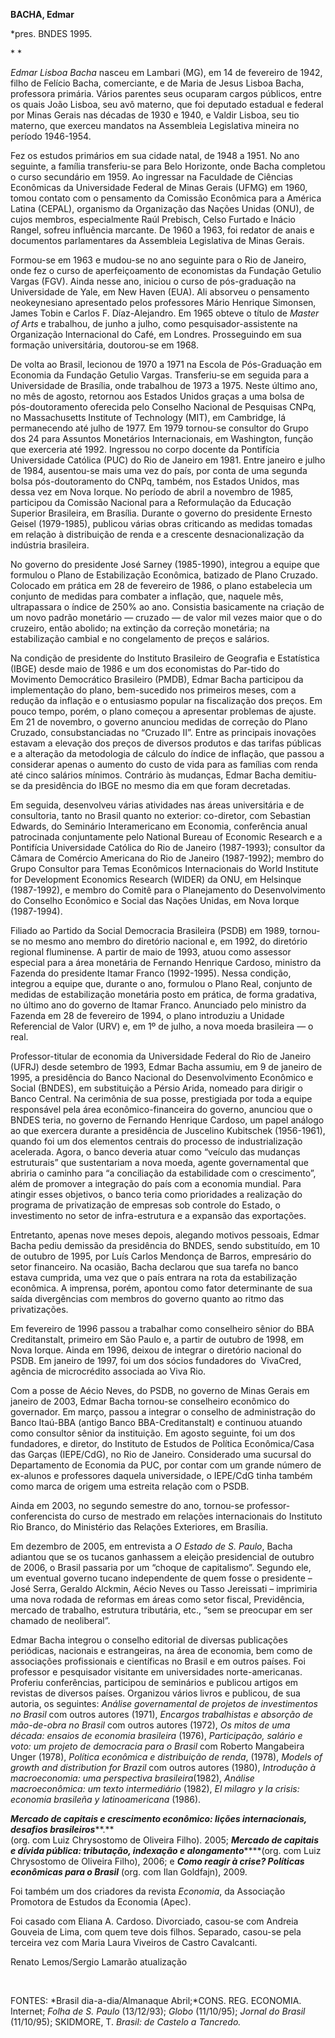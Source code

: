 **BACHA, Edmar**

\*pres. BNDES 1995.

* *

*Edmar Lisboa Bacha* nasceu em Lambari (MG), em 14 de fevereiro de 1942,
filho de Felício Bacha, comerciante, e de Maria de Jesus Lisboa Bacha,
professora primária. Vários parentes seus ocuparam cargos públicos,
entre os quais João Lisboa, seu avô materno, que foi deputado estadual e
federal por Minas Gerais nas décadas de 1930 e 1940, e Valdir Lisboa,
seu tio materno, que exerceu mandatos na Assembleia Legislativa mineira
no período 1946-1954.

Fez os estudos primários em sua cidade natal, de 1948 a 1951. No ano
seguinte, a família transferiu-se para Belo Horizonte, onde Bacha
completou o curso secundário em 1959. Ao ingressar na Faculdade de
Ciências Econômicas da Universidade Federal de Minas Gerais (UFMG) em
1960, tomou contato com o pensamento da Comissão Econômica para a
América Latina (CEPAL), organismo da Organização das Nações Unidas
(ONU), de cujos membros, especialmente Raúl Prebisch, Celso Furtado e
Inácio Rangel, sofreu influência marcante. De 1960 a 1963, foi redator
de anais e documentos parlamentares da Assembleia Legislativa de Minas
Gerais.

Formou-se em 1963 e mudou-se no ano seguinte para o Rio de Janeiro, onde
fez o curso de aperfeiçoamento de economistas da Fundação Getulio Vargas
(FGV). Ainda nesse ano, iniciou o curso de pós-graduação na Universidade
de Yale, em New Haven (EUA). Ali absorveu o pensamento neokeynesiano
apresentado pelos professores Mário Henrique Simonsen, James Tobin e
Carlos F. Díaz-Alejandro. Em 1965 obteve o título de *Master of Arts* e
trabalhou, de junho a julho, como pesquisador-assistente na Organização
Internacional do Café, em Londres. Prosseguindo em sua formação
universitária, doutorou-se em 1968.

De volta ao Brasil, lecionou de 1970 a 1971 na Escola de Pós-Graduação
em Economia da Fundação Getulio Vargas. Transferiu-se em seguida para a
Universidade de Brasília, onde trabalhou de 1973 a 1975. Neste último
ano, no mês de agosto, retornou aos Estados Unidos graças a uma bolsa de
pós-doutoramento oferecida pelo Conselho Nacional de Pesquisas CNPq, no
Massachusetts Institute of Technology (MIT), em Cambridge, lá
permanecendo até julho de 1977. Em 1979 tornou-se consultor do Grupo dos
24 para Assuntos Monetários Internacionais, em Washington, função que
exerceria até 1992. Ingressou no corpo docente da Pontifícia
Universidade Católica (PUC) do Rio de Janeiro em 1981. Entre janeiro e
julho de 1984, ausentou-se mais uma vez do país, por conta de uma
segunda bolsa pós-doutoramento do CNPq, também, nos Estados Unidos, mas
dessa vez em Nova Iorque. No período de abril a novembro de 1985,
participou da Comissão Nacional para a Reformulação da Educação Superior
Brasileira, em Brasília. Durante o governo do presidente Ernesto Geisel
(1979-1985), publicou várias obras criticando as medidas tomadas em
relação à distribuição de renda e a crescente desnacionalização da
indústria brasileira.

No governo do presidente José Sarney (1985-1990), integrou a equipe que
formulou o Plano de Estabilização Econômica, batizado de Plano Cruzado.
Colocado em prática em 28 de fevereiro de 1986, o plano estabelecia um
conjunto de medidas para combater a inflação, que, naquele mês,
ultrapassara o índice de 250% ao ano. Consistia basicamente na criação
de um novo padrão monetário — cruzado — de valor mil vezes maior que o
do cruzeiro, então abolido; na extinção da correção monetária; na
estabilização cambial e no congelamento de preços e salários.

Na condição de presidente do Instituto Brasileiro de Geografia e
Estatística (IBGE) desde maio de 1986 e um dos economistas do Par-tido
do Movimento Democrático Brasileiro (PMDB), Edmar Bacha participou da
implementação do plano, bem-sucedido nos primeiros meses, com a redução
da inflação e o entusiasmo popular na fiscalização dos preços. Em pouco
tempo, porém, o plano começou a apresentar problemas de ajuste. Em 21 de
novembro, o governo anunciou medidas de correção do Plano Cruzado,
consubstanciadas no “Cruzado II”. Entre as principais inovações estavam
a elevação dos preços de diversos produtos e das tarifas públicas e a
alteração da metodologia de cálculo do índice de inflação, que passou a
considerar apenas o aumento do custo de vida para as famílias com renda
até cinco salários mínimos. Contrário às mudanças, Edmar Bacha
demitiu-se da presidência do IBGE no mesmo dia em que foram decretadas.

Em seguida, desenvolveu várias atividades nas áreas universitária e de
consultoria, tanto no Brasil quanto no exterior: co-diretor, com
Sebastian Edwards, do Seminário Interamericano em Economia, conferência
anual patrocinada conjuntamente pelo National Bureau of Economic
Research e a Pontifícia Universidade Católica do Rio de Janeiro
(1987-1993); consultor da Câmara de Comércio Americana do Rio de Janeiro
(1987-1992); membro do Grupo Consultor para Temas Econômicos
Internacionais do World Institute for Development Economics Research
(WIDER) da ONU, em Helsinque (1987-1992), e membro do Comitê para o
Planejamento do Desenvolvimento do Conselho Econômico e Social das
Nações Unidas, em Nova Iorque (1987-1994).

Filiado ao Partido da Social Democracia Brasileira (PSDB) em 1989,
tornou-se no mesmo ano membro do diretório nacional e, em 1992, do
diretório regional fluminense. A partir de maio de 1993, atuou como
assessor especial para a área monetária de Fernando Henrique Cardoso,
ministro da Fazenda do presidente Itamar Franco (1992-1995). Nessa
condição, integrou a equipe que, durante o ano, formulou o Plano Real,
conjunto de medidas de estabilização monetária posto em prática, de
forma gradativa, no último ano do governo de Itamar Franco. Anunciado
pelo ministro da Fazenda em 28 de fevereiro de 1994, o plano introduziu
a Unidade Referencial de Valor (URV) e, em 1º de julho, a nova moeda
brasileira — o real.

Professor-titular de economia da Universidade Federal do Rio de Janeiro
(UFRJ) desde setembro de 1993, Edmar Bacha assumiu, em 9 de janeiro de
1995, a presidência do Banco Nacional do Desenvolvimento Econômico e
Social (BNDES), em substituição a Pérsio Arida, nomeado para dirigir o
Banco Central. Na cerimônia de sua posse, prestigiada por toda a equipe
responsável pela área econômico-financeira do governo, anunciou que o
BNDES teria, no governo de Fernando Henrique Cardoso, um papel análogo
ao que exercera durante a presidência de Juscelino Kubitschek
(1956-1961), quando foi um dos elementos centrais do processo de
industrialização acelerada. Agora, o banco deveria atuar como “veículo
das mudanças estruturais” que sustentariam a nova moeda, agente
governamental que abriria o caminho para “a conciliação da estabilidade
com o crescimento”, além de promover a integração do país com a economia
mundial. Para atingir esses objetivos, o banco teria como prioridades a
realização do programa de privatização de empresas sob controle do
Estado, o investimento no setor de infra-estrutura e a expansão das
exportações.

Entretanto, apenas nove meses depois, alegando motivos pessoais, Edmar
Bacha pediu demissão da presidência do BNDES, sendo substituído, em 10
de outubro de 1995, por Luís Carlos Mendonça de Barros, empresário do
setor financeiro. Na ocasião, Bacha declarou que sua tarefa no banco
estava cumprida, uma vez que o país entrara na rota da estabilização
econômica. A imprensa, porém, apontou como fator determinante de sua
saída divergências com membros do governo quanto ao ritmo das
privatizações.

Em fevereiro de 1996 passou a trabalhar como conselheiro sênior do BBA
Creditanstalt, primeiro em São Paulo e, a partir de outubro de 1998, em
Nova Iorque. Ainda em 1996, deixou de integrar o diretório nacional do
PSDB. Em janeiro de 1997, foi um dos sócios fundadores do  VivaCred,
agência de microcrédito associada ao Viva Rio.

Com a posse de Aécio Neves, do PSDB, no governo de Minas Gerais em
janeiro de 2003, Edmar Bacha tornou-se conselheiro econômico do
governador. Em março, passou a integrar o conselho de administração do
Banco Itaú-BBA (antigo Banco BBA-Creditanstalt) e continuou atuando como
consultor sênior da instituição. Em agosto seguinte, foi um dos
fundadores, e diretor, do Instituto de Estudos de Política
Econômica/Casa das Garças (IEPE/CdG), no Rio de Janeiro. Considerado uma
sucursal do Departamento de Economia da PUC, por contar com um grande
número de ex-alunos e professores daquela universidade, o IEPE/CdG tinha
também como marca de origem uma estreita relação com o PSDB.

Ainda em 2003, no segundo semestre do ano, tornou-se
professor-conferencista do curso de mestrado em relações internacionais
do Instituto Rio Branco, do Ministério das Relações Exteriores, em
Brasília.

Em dezembro de 2005, em entrevista a *O Estado de S. Paulo*, Bacha
adiantou que se os tucanos ganhassem a eleição presidencial de outubro
de 2006, o Brasil passaria por um “choque de capitalismo”. Segundo ele,
um eventual governo tucano independente de quem fosse o presidente –
José Serra, Geraldo Alckmin, Aécio Neves ou Tasso Jereissati –
imprimiria uma nova rodada de reformas em áreas como setor fiscal,
Previdência, mercado de trabalho, estrutura tributária, etc., “sem se
preocupar em ser chamado de neoliberal”.

Edmar Bacha integrou o conselho editorial de diversas publicações
periódicas, nacionais e estrangeiras, na área de economia, bem como de
associações profissionais e científicas no Brasil e em outros países.
Foi professor e pesquisador visitante em universidades norte-americanas.
Proferiu conferências, participou de seminários e publicou artigos em
revistas de diversos países. Organizou vários livros e publicou, de sua
autoria, os seguintes: *Análise governamental de projetos de
investimentos no Brasil* com outros autores (1971), *Encargos
trabalhistas e absorção de mão-de-obra no Brasil* com outros autores
(1972), *Os mitos de uma década: ensaios de economia brasileira* (1976),
*Participação, salário e voto: um projeto de democracia para o Brasil*
com Roberto Mangabeira Unger (1978), *Política econômica e distribuição
de renda*, (1978), *Models of growth and distribution for Brazil* com
outros autores (1980), *Introdução à macroeconomia: uma perspectiva
brasileira*(1982), *Análise macroeconômica: um texto intermediário*
(1982), *El milagro y la crisis: economia brasileña y latinoamericana*
(1986).

***Mercado de capitais e crescimento econômico: lições internacionais,
desafios brasileiros*****.**\
 (org. com Luiz Chrysostomo de Oliveira Filho). 2005; ***Mercado de
capitais e dívida pública: tributação, indexação e
alongamento*******(org. com Luiz Chrysostomo de Oliveira Filho), 2006; e
***Como reagir à crise? Políticas econômicas para o Brasil*** (org. com
Ilan Goldfajn), 2009.

Foi também um dos criadores da revista *Economia*, da Associação
Promotora de Estudos da Economia (Apec).

Foi casado com Eliana A. Cardoso. Divorciado, casou-se com Andreia
Gouveia de Lima, com quem teve dois filhos. Separado, casou-se pela
terceira vez com Maria Laura Viveiros de Castro Cavalcanti.

Renato Lemos/Sergio Lamarão atualização

 

FONTES: *Brasil dia-a-dia/Almanaque Abril;*CONS. REG. ECONOMIA.
Internet; *Folha de S. Paulo* (13/12/93); *Globo* (11/10/95); *Jornal do
Brasil* (11/10/95); SKIDMORE, T. *Brasil: de Castelo a Tancredo.*
